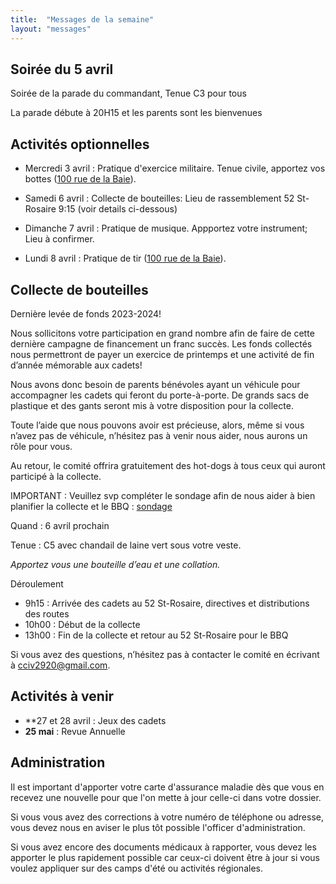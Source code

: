 ```yaml
---
title:  "Messages de la semaine"
layout: "messages"
---
```


## Soirée du 5 avril

Soirée de la parade du commandant,  Tenue C3 pour tous

La parade débute à 20H15 et les parents sont les bienvenues

## Activités optionnelles

- Mercredi 3 avril : Pratique d'exercice militaire. Tenue civile, apportez vos bottes ([100 rue de la Baie](/information/comment-nous-rejoindre/)).

- Samedi 6 avril : Collecte de bouteilles: Lieu de rassemblement 52 St-Rosaire 9:15 (voir details ci-dessous)
  
- Dimanche 7 avril : Pratique de musique.  Appportez votre instrument; Lieu à confirmer.

- Lundi 8 avril : Pratique de tir ([100 rue de la Baie](/information/comment-nous-rejoindre/)).

## Collecte de bouteilles

Dernière levée de fonds 2023-2024!

Nous sollicitons votre participation en grand nombre afin de faire de cette dernière campagne de financement un franc succès. Les fonds collectés nous permettront de payer un exercice de printemps et une activité de fin d’année mémorable aux cadets! 

Nous avons donc besoin de parents bénévoles ayant un véhicule pour accompagner les cadets qui feront du porte-à-porte. De grands sacs de plastique et des gants seront mis à votre disposition pour la collecte.  

Toute l’aide que nous pouvons avoir est précieuse, alors, même si vous n’avez pas de véhicule, n’hésitez pas à venir nous aider, nous aurons un rôle pour vous. 

Au retour, le comité offrira gratuitement des hot-dogs à tous ceux qui auront participé à la collecte. 

IMPORTANT : Veuillez svp compléter le sondage afin de nous aider à bien planifier la collecte et le BBQ : [sondage]( https://fr.surveymonkey.com/r/NHNJZCM)

Quand : 6 avril prochain

Tenue : C5 avec chandail de laine vert sous votre veste.

*Apportez vous une bouteille d’eau et une collation.* 

Déroulement
- 9h15 : Arrivée des cadets au 52 St-Rosaire, directives et distributions des routes
- 10h00 : Début de la collecte
- 13h00 : Fin de la collecte et retour au 52 St-Rosaire pour le BBQ 

Si vous avez des questions, n’hésitez pas à contacter le comité en écrivant à <cciv2920@gmail.com>.


## Activités à venir

- **27 et 28 avril : Jeux des cadets
- **25 mai** : Revue Annuelle


## Administration

Il est important d'apporter votre carte d'assurance maladie dès que vous en recevez une nouvelle pour que l'on mette à jour celle-ci dans votre dossier.

Si vous vous avez des corrections à votre numéro de téléphone ou adresse, vous devez nous en aviser le plus tôt possible l'officer d'administration. 

Si vous avez encore des documents médicaux à rapporter, vous devez les apporter le plus rapidement possible car ceux-ci doivent être à jour si vous voulez appliquer sur des camps d'été ou activités régionales.
  
